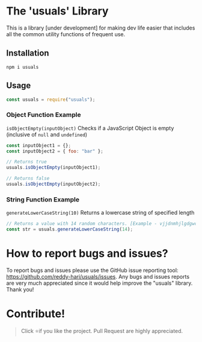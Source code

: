 # The 'usuals' Library

This is a library [under development] for making dev life easier that includes all the common utility functions of frequent use.

## Installation

```
npm i usuals
```

## Usage

```javascript
const usuals = require("usuals");
```

### Object Function Example

`isObjectEmpty(inputObject)`
Checks if a JavaScript Object is empty (inclusive of `null` and `undefined`)

```javascript
const inputObject1 = {};
const inputObject2 = { foo: "bar" };

// Returns true
usuals.isObjectEmpty(inputObject1);

// Returns false
usuals.isObjectEmpty(inputObject2);
```

### String Function Example

`generateLowerCaseString(10)`
Returns a lowercase string of specified length

```javascript
// Returns a value with 14 random characters. [Example - vjjdnmhjlgdgwc]
const str = usuals.generateLowerCaseString(14);
```

# <a name="bugs"></a> How to report bugs and issues?

To report bugs and issues please use the GitHub issue reporting tool: https://github.com/reddy-hari/usuals/issues. 
Any bugs and issues reports are very much appreciated since it would help improve the "usuals" library. Thank you!

# <a name="contribute"></a> Contribute!
> Click :star:if you like the project. Pull Request are highly appreciated.
